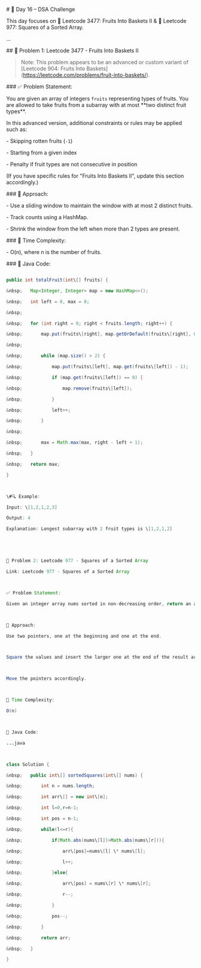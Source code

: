 \# 🚀 Day 16 – DSA Challenge



This day focuses on 🧺 Leetcode 3477: Fruits Into Baskets II \& 🔷 Leetcode 977: Squares of a Sorted Array.

...



\## 🧩 Problem 1: Leetcode 3477 - Fruits Into Baskets II



> Note: This problem appears to be an advanced or custom variant of \[Leetcode 904: Fruits Into Baskets](https://leetcode.com/problems/fruit-into-baskets/).



\### ✅ Problem Statement:

You are given an array of integers `fruits` representing types of fruits. You are allowed to take fruits from a subarray with at most \*\*two distinct fruit types\*\*.  

In this advanced version, additional constraints or rules may be applied such as:

\- Skipping rotten fruits (`-1`)

\- Starting from a given index

\- Penalty if fruit types are not consecutive in position



(If you have specific rules for "Fruits Into Baskets II", update this section accordingly.)



\### 🧠 Approach:

\- Use a sliding window to maintain the window with at most 2 distinct fruits.

\- Track counts using a HashMap.

\- Shrink the window from the left when more than 2 types are present.



\### 📌 Time Complexity:

\- O(n), where n is the number of fruits.



\### 📎 Java Code:



```java

public int totalFruit(int\[] fruits) {

&nbsp;   Map<Integer, Integer> map = new HashMap<>();

&nbsp;   int left = 0, max = 0;

&nbsp;   

&nbsp;   for (int right = 0; right < fruits.length; right++) {

&nbsp;       map.put(fruits\[right], map.getOrDefault(fruits\[right], 0) + 1);

&nbsp;       

&nbsp;       while (map.size() > 2) {

&nbsp;           map.put(fruits\[left], map.get(fruits\[left]) - 1);

&nbsp;           if (map.get(fruits\[left]) == 0) {

&nbsp;               map.remove(fruits\[left]);

&nbsp;           }

&nbsp;           left++;

&nbsp;       }

&nbsp;       

&nbsp;       max = Math.max(max, right - left + 1);

&nbsp;   }

&nbsp;   return max;

}



\#🔍 Example:

Input: \[1,2,1,2,3]

Output: 4

Explanation: Longest subarray with 2 fruit types is \[1,2,1,2]





🧩 Problem 2: Leetcode 977 - Squares of a Sorted Array

Link: Leetcode 977 - Squares of a Sorted Array



✅ Problem Statement:

Given an integer array nums sorted in non-decreasing order, return an array of the squares of each number sorted in non-decreasing order.



🧠 Approach:

Use two pointers, one at the beginning and one at the end.



Square the values and insert the larger one at the end of the result array.



Move the pointers accordingly.



📌 Time Complexity:

O(n)



📎 Java Code:

...java



class Solution {

&nbsp;   public int\[] sortedSquares(int\[] nums) {

&nbsp;       int n = nums.length;

&nbsp;       int arr\[] = new int\[n];

&nbsp;       int l=0,r=n-1;

&nbsp;       int pos = n-1;

&nbsp;       while(l<=r){

&nbsp;           if(Math.abs(nums\[l])>Math.abs(nums\[r])){

&nbsp;               arr\[pos]=nums\[l] \* nums\[l];

&nbsp;               l++;

&nbsp;           }else{

&nbsp;               arr\[pos] = nums\[r] \* nums\[r];

&nbsp;               r--;

&nbsp;           }

&nbsp;           pos--;

&nbsp;       }									

&nbsp;       return arr;

&nbsp;   }

}



